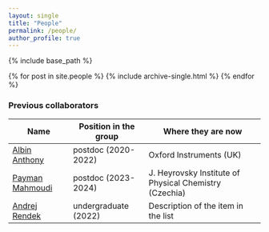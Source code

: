 ```yaml
---
layout: single
title: "People"
permalink: /people/
author_profile: true
---
```


{% include base_path %}


{% for post in site.people %}
  {% include archive-single.html %}
{% endfor %}

### Previous collaborators

| Name            | Position in the group   | Where they are now                             |
| --------         | ------ | ------------------------------------------------------------ |
| [Albin Anthony](#)    | postdoc (2020-2022)   | Oxford Instruments (UK)                          |
| [Payman Mahmoudi](https://www.jh-inst.cas.cz/jh_employee/mahmoudi)    | postdoc (2023-2024)   | J. Heyrovsky Institute of Physical Chemistry (Czechia)                          |
| [Andrej Rendek](#)     | undergraduate (2022)   | Description of the item in the list                          |
